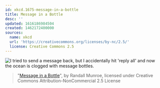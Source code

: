 ```yaml
---
id: xkcd.1675-message-in-a-bottle
title: Message in a Bottle
desc: ''
updated: 1616186984504
created: 1462172400000
sources:
  name: xkcd
  url: 'https://creativecommons.org/licenses/by-nc/2.5/'
  license: Creative Commons 2.5
---
```

![I tried to send a message back, but I accidentally hit 'reply all' and now the ocean is clogged with message bottles.](https://imgs.xkcd.com/comics/message_in_a_bottle.png)
> "[Message in a Bottle](https://xkcd.com/1675/)", by Randall Munroe, licensed under Creative Commons Attribution-NonCommercial 2.5 License
